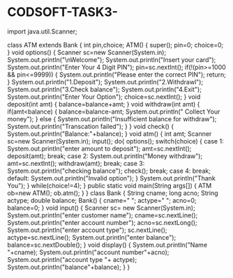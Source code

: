 # CODSOFT-TASK3-
import java.util.Scanner;

class ATM extends Bank
{
    int pin,choice;
    ATM()
    {
        super();
        pin=0;
        choice=0;
    }
    void options()
    {
        Scanner sc=new Scanner(System.in);
        System.out.println("\nWelcome");
        System.out.println("Insert your card");
        System.out.println("Enter Your 4 Digit PIN");
        pin=sc.nextInt();
        if(!(pin>=1000 && pin<=9999))
        {
            System.out.println("Please enter the correct PIN");
            return;
        }
        System.out.println("1.Deposit");
        System.out.println("2.Withdrawl");
        System.out.println("3.Check balance");
        System.out.println("4.Exit");
        System.out.println("Enter Your Option");
        choice=sc.nextInt();
    }
    void deposit(int amt)
    {
        balance=balance+amt;
    }
    void withdraw(int amt)
    {
        if(amt<balance)
        {
            balance=balance-amt;
            System.out.println(" Collect Your money");
        }
        else
        {
            System.out.println("Insufficient balance for withdraw");
            System.out.println("Transcation failed");
        }
    }
    void check()
    {
        System.out.println("Balance:"+balance);
    }
    void atm()
    {
        int amt;
        Scanner sc=new Scanner(System.in);
        input();
        do{
            options();
            switch(choice)
            {
                case 1:
                    System.out.println("enter amount to deposit");
                    amt=sc.nextInt();
                    deposit(amt);
                    break;
                    case 2:
                    System.out.println("Money withdraw");
                    amt=sc.nextInt();
                    withdraw(amt);
                    break;
                    case 3:
                        System.out.println("checking balance");
                        check();
                        break;
                        case 4:
                            break;
                            default:
                            System.out.println("Invalid option");
                            }
                            System.out.println("Thank You");
        } while(choice!=4);
    }
    public static void main(String args[])
    {
        ATM ob=new ATM();
        ob.atm();
    }
}
class Bank
{
    String cname;
    long acno;
    String actype;
    double balance;
    Bank()
    {
        cname=" ";
        actype=" ";
        acno=0;
        balance=0;
    }
    void input()
    {
        Scanner sc= new Scanner(System.in);
      System.out.println("enter customer name");
      cname=sc.nextLine();
      System.out.println("enter account number");
      acno=sc.nextLong();
      System.out.println("enter account type");
      sc.nextLine();
      actype=sc.nextLine();
      System.out.println("enter balance");
      balance=sc.nextDouble();
    }
    void display()
    {
       System.out.println("Name "+cname);
       System.out.println("account number"+acno);
       System.out.println("account type "+ actype);
       System.out.println("balance"+balance);
    }
}
